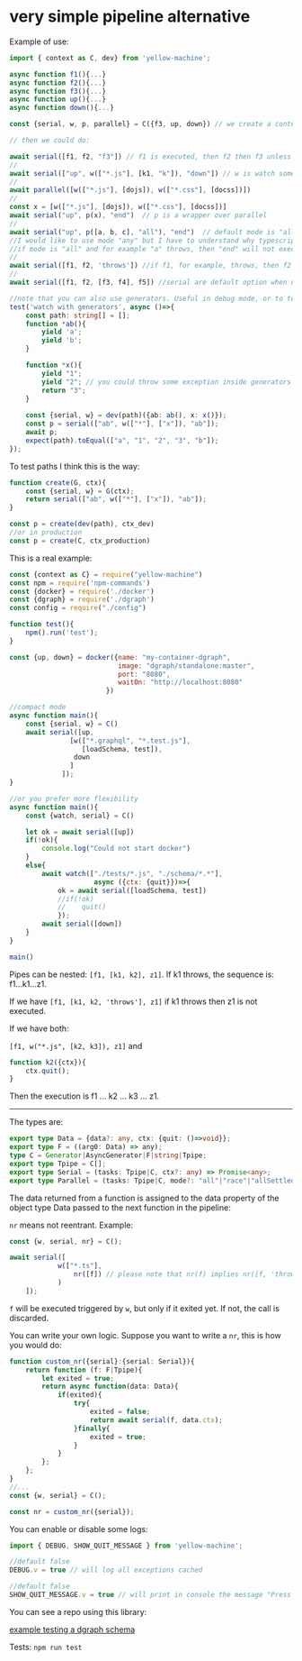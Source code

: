 # very simple pipeline alternative

Example of use:

```ts
import { context as C, dev} from 'yellow-machine';

async function f1(){...}
async function f2(){...}
async function f3(){...}
async function up(){...}
async function down(){...}

const {serial, w, p, parallel} = C({f3, up, down}) // we create a context given a namespace

// then we could do:

await serial([f1, f2, "f3"]) // f1 is executed, then f2 then f3 unless exception ("f3" is in the context)
//
await serial(["up", w(["*.js"], [k1, "k"]), "down"]) // w is watch some files and do the task associated ([k1, "k"]). If pressed key 'q', by exception or programmatically quit(), then we get out of watch and "down" is executed.
//
await parallel([w(["*.js"], [dojs]), w(["*.css"], [docss])])
//
const x = [w(["*.js"], [dojs]), w(["*.css"], [docss])]
await serial("up", p(x), "end")  // p is a wrapper over parallel
//
await serial("up", p([a, b, c], "all"), "end")  // default mode is "all". Possible values are: "all"|"race"|"allSettled"
//I would like to use mode "any" but I have to understand why typescript doesn't let me. I will study this issue
//if mode is "all" and for example "a" throws, then "end" will not execute.
//
await serial([f1, f2, 'throws']) //if f1, for example, throws, then f2 is not executed and the exception is raised
//
await serial([f1, f2, [f3, f4], f5]) //serial are default option when nested array is encountered

//note that you can also use generators. Useful in debug mode, or to test paths mocking real functions with generators
test('watch with generators', async ()=>{
    const path: string[] = [];
    function *ab(){
        yield 'a';
        yield 'b';
    }

    function *x(){
        yield "1";
        yield "2"; // you could throw some exception inside generators and outer w will stop immediately
        return "3";
    }
  
    const {serial, w} = dev(path)({ab: ab(), x: x()});
    const p = serial(["ab", w(["*"], ["x"]), "ab"]);
    await p;
    expect(path).toEqual(["a", "1", "2", "3", "b"]);
});
```

To test paths I think this is the way:

```js
function create(G, ctx){
    const {serial, w} = G(ctx);
    return serial(["ab", w(["*"], ["x"]), "ab"]); 
}

const p = create(dev(path), ctx_dev)
//or in production
const p = create(C, ctx_production)
```

This is a real example:

```js
const {context as C} = require("yellow-machine")
const npm = require('npm-commands')
const {docker} = require('./docker')
const {dgraph} = require('./dgraph')
const config = require("./config")

function test(){
    npm().run('test');
}

const {up, down} = docker({name: "my-container-dgraph", 
                           image: "dgraph/standalone:master", 
                           port: "8080", 
                           waitOn: "http://localhost:8080"
                        })

//compact mode
async function main(){
    const {serial, w} = C()
    await serial([up, 
               [w(["*.graphql", "*.test.js"], 
                  [loadSchema, test]), 
                down
               ]
             ]);
}

//or you prefer more flexibility
async function main(){
    const {watch, serial} = C()

    let ok = await serial([up])
    if(!ok){
        console.log("Could not start docker")
    }
    else{
        await watch(["./tests/*.js", "./schema/*.*"],  
                     async ({ctx: {quit}})=>{
            ok = await serial([loadSchema, test]) 
            //if(!ok)   
            //    quit()
            });
        await serial([down])
    }
}

main()
```

Pipes can be nested: `[f1, [k1, k2], z1]`. If k1 throws, the sequence is: f1...k1...z1.

If we have `[f1, [k1, k2, 'throws'], z1]` if k1 throws then z1 is not executed.

If we have both: 

`[f1, w("*.js", [k2, k3]), z1]` and

```js
function k2({ctx}){
    ctx.quit();
}
```

Then the execution is f1 ... k2 ... k3 ... z1.

---

The types are:

```ts
export type Data = {data?: any, ctx: {quit: ()=>void}};
export type F = ((arg0: Data) => any);
type C = Generator|AsyncGenerator|F|string|Tpipe;
export type Tpipe = C[];
export type Serial = (tasks: Tpipe|C, ctx?: any) => Promise<any>;
export type Parallel = (tasks: Tpipe|C, mode?: "all"|"race"|"allSettled", ctx?: any) => Promise<any>;

```

The data returned from a function is assigned to the data property of the object type Data passed to the next function in the pipeline:

`nr` means not reentrant. Example:

```ts
const {w, serial, nr} = C();

await serial([
            w(["*.ts"], 
                nr([f]) // please note that nr(f) implies nr([f, 'throws'])
            )
    ]);
```

`f` will be executed triggered by `w`, but only if it exited yet. If not, the call is discarded.

You can write your own logic. Suppose you want to write a `nr`, this is how you would do:

```ts
function custom_nr({serial}:{serial: Serial}){
    return function (f: F|Tpipe){
        let exited = true;
        return async function(data: Data){
            if(exited){
                try{
                    exited = false;
                    return await serial(f, data.ctx);
                }finally{
                    exited = true;
                }
            }
        };
    };
}
//...
const {w, serial} = C();

const nr = custom_nr({serial});
```

You can enable or disable some logs:

```ts
import { DEBUG, SHOW_QUIT_MESSAGE } from 'yellow-machine';

//default false
DEBUG.v = true // will log all exceptions cached

//default false
SHOW_QUIT_MESSAGE.v = true // will print in console the message "Press q to quit!" when watching
```

You can see a repo using this library:

[example testing a dgraph schema](https://github.com/yellowmachine/example-test-your-dgraph)


Tests: `npm run test`
